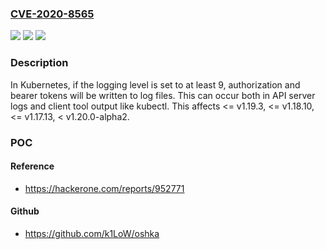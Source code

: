 ### [CVE-2020-8565](https://cve.mitre.org/cgi-bin/cvename.cgi?name=CVE-2020-8565)
![](https://img.shields.io/static/v1?label=Product&message=Kubernetes&color=blue)
![](https://img.shields.io/static/v1?label=Version&message=n%2Fa&color=blue)
![](https://img.shields.io/static/v1?label=Vulnerability&message=CWE-532%20Information%20Exposure%20Through%20Log%20Files&color=brighgreen)

### Description

In Kubernetes, if the logging level is set to at least 9, authorization and bearer tokens will be written to log files. This can occur both in API server logs and client tool output like kubectl. This affects <= v1.19.3, <= v1.18.10, <= v1.17.13, < v1.20.0-alpha2.

### POC

#### Reference
- https://hackerone.com/reports/952771

#### Github
- https://github.com/k1LoW/oshka

